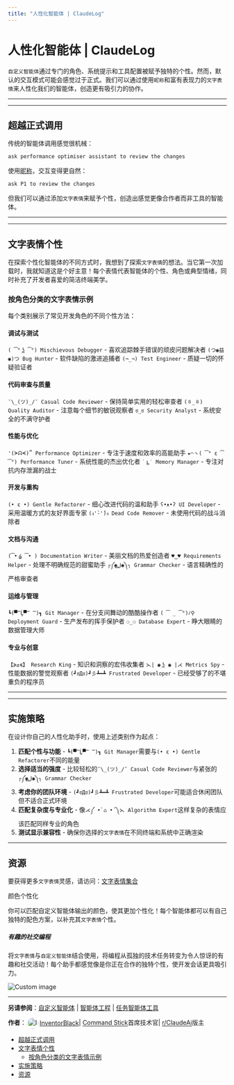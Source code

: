 ```yaml
---
title: "人性化智能体 | ClaudeLog"
---
```


# 人性化智能体 | ClaudeLog

`自定义智能体`通过专门的角色、系统提示和工具配置被赋予独特的个性。然而，默认的交互模式可能会感觉过于正式。我们可以通过使用`昵称`和富有表现力的`文字表情`来人性化我们的智能体，创造更有吸引力的协作。

* * *

* * *

## 超越正式调用[​](#beyond-formal-invocation "Direct link to 超越正式调用")

传统的智能体调用感觉很机械：

```bash
ask performance optimiser assistant to review the changes

```

使用[昵称](/mechanics-agent-engineering/#agent-nicknaming-for-efficiency.html)，交互变得更自然：

```bash
ask P1 to review the changes

```

但我们可以通过添加`文字表情`来赋予个性，创造出感觉更像合作者而非工具的智能体。

* * *

* * *

## 文字表情个性[​](#text-face-personalities "Direct link to 文字表情个性")

在探索个性化智能体的不同方式时，我想到了探索`文字表情`的想法。当它第一次加载时，我就知道这是个好主意！每个表情代表智能体的个性、角色或典型情绪，同时补充了开发者喜爱的简洁终端美学。

### 按角色分类的文字表情示例[​](#text-face-examples-by-role "Direct link to 按角色分类的文字表情示例")

每个类别展示了常见开发角色的不同个性方法：

#### 调试与测试[​](#debugging--testing "Direct link to 调试与测试")

`( ͡° ͜ʖ ͡°) Mischievous Debugger` - 喜欢追踪棘手错误的顽皮问题解决者 `(つ◉益◉)つ Bug Hunter` - 软件缺陷的激进追捕者 `(¬_¬) Test Engineer` - 质疑一切的怀疑验证者

#### 代码审查与质量[​](#code-review--quality "Direct link to 代码审查与质量")

`¯\_(ツ)_/¯ Casual Code Reviewer` - 保持简单实用的轻松审查者 `(ㆆ_ㆆ) Quality Auditor` - 注意每个细节的敏锐观察者 `ಠ_ಠ Security Analyst` - 系统安全的不满守护者

#### 性能与优化[​](#performance--optimization "Direct link to 性能与优化")

`'(ᗒᗣᗕ)՞ Performance Optimizer` - 专注于速度和效率的高能助手 `★⌒ヽ( ͡° ε ͡°) Performance Tuner` - 系统性能的杰出优化者 `˙ ͜ʟ˙ Memory Manager` - 专注对抗内存泄漏的战士

#### 开发与重构[​](#development--refactoring "Direct link to 开发与重构")

`(• ε •) Gentle Refactorer` - 细心改进代码的温和助手 `ʕ•ᴥ•ʔ UI Developer` - 采用温暖方式的友好界面专家 `(ง'̀-'́)ง Dead Code Remover` - 未使用代码的战斗消除者

#### 文档与沟通[​](#documentation--communication "Direct link to 文档与沟通")

`(͡• ͜໒ ͡• ) Documentation Writer` - 美丽文档的热爱创造者 `♥‿♥ Requirements Helper` - 处理不明确规范的甜蜜助手 `┌༼◉ل͟◉༽┐ Grammar Checker` - 语言精确性的严格审查者

#### 运维与管理[​](#operations--management "Direct link to 运维与管理")

`┗(▀̿Ĺ̯▀̿ ̿)┓ Git Manager` - 在分支间舞动的酷酷操作者 `( ͡ _ ͡°)ﾉ⚲ Deployment Guard` - 生产发布的挥手保护者 `⚆_⚆ Database Expert` - 睁大眼睛的数据管理大师

#### 专业与创意[​](#specialized--creative "Direct link to 专业与创意")

`【≽ܫ≼】 Research King` - 知识和洞察的宏伟收集者 `⋋| ◉ ͟ʖ ◉ |⋌ Metrics Spy` - 性能数据的警觉观察者 `(┛ಠДಠ)┛彡┻━┻ Frustrated Developer` - 已经受够了的不堪重负的程序员

* * *

* * *

## 实施策略[​](#implementation-strategy "Direct link to 实施策略")

在设计你自己的人性化助手时，使用上述类别作为起点：

1.  **匹配个性与功能** - `┗(▀̿Ĺ̯▀̿ ̿)┓ Git Manager`需要与`(• ε •) Gentle Refactorer`不同的能量
2.  **选择适当的强度** - 比较轻松的`¯\_(ツ)_/¯ Casual Code Reviewer`与紧张的`┌༼◉ل͟◉༽┐ Grammar Checker`
3.  **考虑你的团队环境** - `(┛ಠДಠ)┛彡┻━┻ Frustrated Developer`可能适合休闲团队但不适合正式环境
4.  **匹配复杂度与专业化** - 像`⋌༼ •̀ ⌂ •́ ༽⋋ Algorithm Expert`这样复杂的表情应该匹配同样专业的角色
5.  **测试显示兼容性** - 确保你选择的`文字表情`在不同终端和系统中正确渲染

* * *

## 资源[​](#resources "Direct link to 资源")

要获得更多`文字表情`灵感，请访问：[文字表情集合](https://texteditor.com/text-faces/)

颜色个性化

你可以匹配自定义智能体输出的颜色，使其更加个性化！每个智能体都可以有自己独特的配色方案，以补充其`文字表情`个性。

##### 有趣的社交编程

将`文字表情`与`自定义智能体`结合使用，将编程从孤独的技术任务转变为令人惊讶的有趣和社交活动！每个助手都感觉像是你正在合作的独特个性，使开发会话更具吸引力。

<img src="/img/discovery/021_happy_orange.png" alt="Custom image" style="max-width: 165px; height: auto;" />

* * *

**另请参阅**：[自定义智能体](/mechanics-custom-agents/) | [智能体工程](/mechanics-agent-engineering/) | [任务智能体工具](/mechanics-task-agent-tools/)

**作者**：[<img src="/img/claudes-greatest-soldier.png" alt="InventorBlack profile" style="width: 25px; height: 25px; display: inline-block; vertical-align: middle; margin: 0 3px; border-radius: 50%;" />InventorBlack](https://www.linkedin.com/in/wilfredkasekende/)| [Command Stick](https://commandstick.com)首席技术官| [r/ClaudeAi](https://reddit.com/r/ClaudeAI)版主

-   [超越正式调用](#beyond-formal-invocation)
-   [文字表情个性](#text-face-personalities)
    -   [按角色分类的文字表情示例](#text-face-examples-by-role)
-   [实施策略](#implementation-strategy)
-   [资源](#resources)